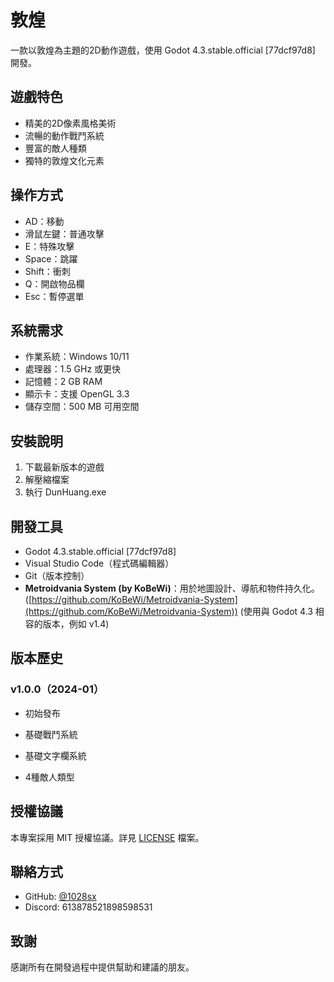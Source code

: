 # 敦煌

一款以敦煌為主題的2D動作遊戲，使用 Godot 4.3.stable.official [77dcf97d8] 開發。

## 遊戲特色

- 精美的2D像素風格美術
- 流暢的動作戰鬥系統
- 豐富的敵人種類
- 獨特的敦煌文化元素

## 操作方式

- AD：移動
- 滑鼠左鍵：普通攻擊
- E：特殊攻擊
- Space：跳躍
- Shift：衝刺
- Q：開啟物品欄
- Esc：暫停選單

## 系統需求

- 作業系統：Windows 10/11
- 處理器：1.5 GHz 或更快
- 記憶體：2 GB RAM
- 顯示卡：支援 OpenGL 3.3
- 儲存空間：500 MB 可用空間

## 安裝說明

1. 下載最新版本的遊戲
2. 解壓縮檔案
3. 執行 DunHuang.exe

## 開發工具

- Godot 4.3.stable.official [77dcf97d8]
- Visual Studio Code（程式碼編輯器）
- Git（版本控制）
- **Metroidvania System (by KoBeWi)**：用於地圖設計、導航和物件持久化。([https://github.com/KoBeWi/Metroidvania-System](https://github.com/KoBeWi/Metroidvania-System)) (使用與 Godot 4.3 相容的版本，例如 v1.4)

## 版本歷史

### v1.0.0（2024-01）
- 初始發布

- 基礎戰鬥系統
- 基礎文字欄系統
- 4種敵人類型

## 授權協議

本專案採用 MIT 授權協議。詳見 [LICENSE](LICENSE) 檔案。

## 聯絡方式

- GitHub: [@1028sx](https://github.com/1028sx)
- Discord: 613878521898598531

## 致謝

感謝所有在開發過程中提供幫助和建議的朋友。
